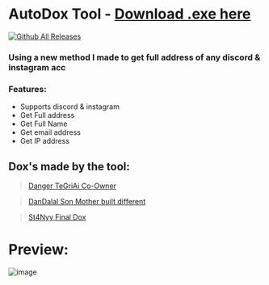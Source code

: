 # AutoDox Tool - [Download .exe here]()

[![Github All Releases](https://img.shields.io/github/downloads/fknMega/Auto-doxxing-tool/total.svg)]()


### Using a new method I made to get full address of any discord & instagram acc

### Features:
- Supports discord & instagram
- Get Full address
- Get Full Name
- Get email address
- Get IP address

## Dox's made by the tool:

> [Danger TeGriAi Co-Owner](https://doxbin.com/upload/DangerTeGriAiCoOwner)

> [DanDalal Son Mother built different](https://doxbin.com/upload/DanDalalSonMotherbuiltdifferent)

> [St4Nyy Final Dox](https://doxbin.com/upload/St4NyyFinalDox)

# Preview:
![image](https://media.discordapp.net/attachments/931150864729657395/946135747482775613/unknown.png)
